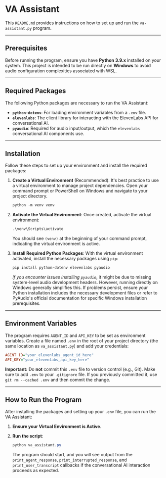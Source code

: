 # VA Assistant

This `README.md` provides instructions on how to set up and run the `va-assistant.py` program.

---

## Prerequisites

Before running the program, ensure you have **Python 3.9.x** installed on your system. This project is intended to be run directly on **Windows** to avoid audio configuration complexities associated with WSL.

---

## Required Packages

The following Python packages are necessary to run the VA Assistant:

* **`python-dotenv`**: For loading environment variables from a `.env` file.
* **`elevenlabs`**: The client library for interacting with the ElevenLabs API for conversational AI.
* **`pyaudio`**: Required for audio input/output, which the `elevenlabs` conversational AI components use.

---

## Installation

Follow these steps to set up your environment and install the required packages:

1.  **Create a Virtual Environment** (Recommended):
    It's best practice to use a virtual environment to manage project dependencies. Open your command prompt or PowerShell on Windows and navigate to your project directory.

    ```powershell
    python -m venv venv
    ```

2.  **Activate the Virtual Environment**:
    Once created, activate the virtual environment:

    ```powershell
    .\venv\Scripts\activate
    ```
    You should see `(venv)` at the beginning of your command prompt, indicating the virtual environment is active.

3.  **Install Required Python Packages**:
    With the virtual environment activated, install the necessary packages using `pip`:

    ```powershell
    pip install python-dotenv elevenlabs pyaudio
    ```

    *If you encounter issues installing `pyaudio`*, it might be due to missing system-level audio development headers. However, running directly on Windows generally simplifies this. If problems persist, ensure your Python installation includes the necessary development files or refer to PyAudio's official documentation for specific Windows installation prerequisites.

---

## Environment Variables

The program requires `AGENT_ID` and `API_KEY` to be set as environment variables. Create a file named `.env` in the root of your project directory (the same location as `va_assistant.py`) and add your credentials:

```ini
AGENT_ID="your_elevenlabs_agent_id_here"
API_KEY="your_elevenlabs_api_key_here"
```
**Important:** Do **not** commit this `.env` file to version control (e.g., Git). Make sure to add `.env` to your `.gitignore` file. If you previously committed it, use `git rm --cached .env` and then commit the change.

---

## How to Run the Program

After installing the packages and setting up your `.env` file, you can run the VA Assistant:

1.  **Ensure your Virtual Environment is Active**.
2.  **Run the script**:

    ```powershell
    python va_assistant.py
    ```

    The program should start, and you will see output from the `print_agent_response`, `print_interrupted_response`, and `print_user_transcript` callbacks if the conversational AI interaction proceeds as expected.
